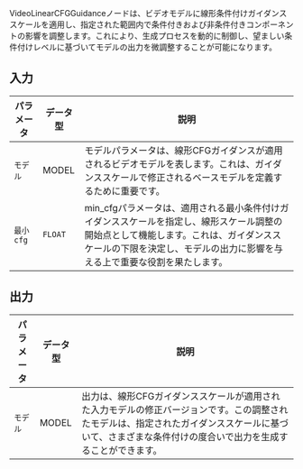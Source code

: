 
VideoLinearCFGGuidanceノードは、ビデオモデルに線形条件付けガイダンススケールを適用し、指定された範囲内で条件付きおよび非条件付きコンポーネントの影響を調整します。これにより、生成プロセスを動的に制御し、望ましい条件付けレベルに基づいてモデルの出力を微調整することが可能になります。

## 入力

| パラメータ | データ型 | 説明 |
|-----------|-------------|------|
| `モデル`   | MODEL     | モデルパラメータは、線形CFGガイダンスが適用されるビデオモデルを表します。これは、ガイダンススケールで修正されるベースモデルを定義するために重要です。 |
| `最小cfg` | `FLOAT`     | min_cfgパラメータは、適用される最小条件付けガイダンススケールを指定し、線形スケール調整の開始点として機能します。これは、ガイダンススケールの下限を決定し、モデルの出力に影響を与える上で重要な役割を果たします。 |

## 出力

| パラメータ | データ型 | 説明 |
|-----------|-------------|------|
| `モデル`   | MODEL     | 出力は、線形CFGガイダンススケールが適用された入力モデルの修正バージョンです。この調整されたモデルは、指定されたガイダンススケールに基づいて、さまざまな条件付けの度合いで出力を生成することができます。 |
